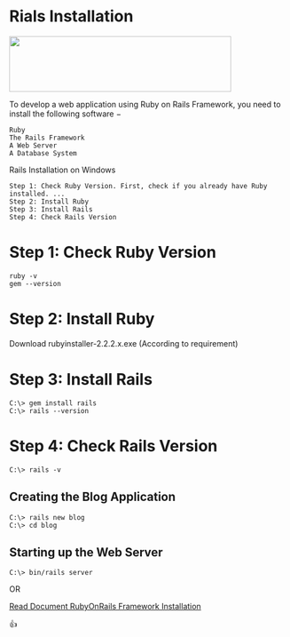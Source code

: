 # Rials Installation

<img src="https://upload.wikimedia.org/wikipedia/commons/thumb/6/62/Ruby_On_Rails_Logo.svg/1200px-Ruby_On_Rails_Logo.svg.png" width="400" height="100">


To develop a web application using Ruby on Rails Framework, you need to install the following software −

    Ruby
    The Rails Framework
    A Web Server
    A Database System


Rails Installation on Windows

    Step 1: Check Ruby Version. First, check if you already have Ruby installed. ...
    Step 2: Install Ruby
    Step 3: Install Rails
    Step 4: Check Rails Version

# Step 1: Check Ruby Version

	ruby -v
	gem --version

# Step 2: Install Ruby	

  Download rubyinstaller-2.2.2.x.exe (According to requirement)

# Step 3: Install Rails

	C:\> gem install rails
	C:\> rails --version

# Step 4: Check Rails Version

	C:\> rails -v

## Creating the Blog Application

	C:\> rails new blog
	C:\> cd blog

## Starting up the Web Server

	C:\> bin/rails server

OR

<a  target="_blank" href="https://guides.rubyonrails.org/v5.0/getting_started.html">Read Document RubyOnRails Framework Installation</a>

:+1: 

